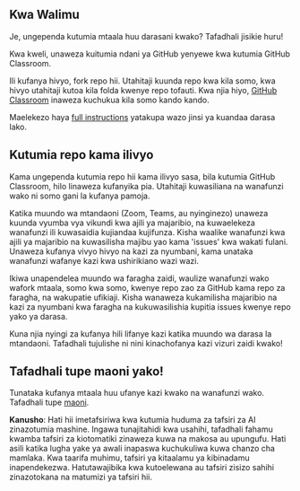 ## Kwa Walimu

Je, ungependa kutumia mtaala huu darasani kwako? Tafadhali jisikie huru!

Kwa kweli, unaweza kuitumia ndani ya GitHub yenyewe kwa kutumia GitHub Classroom.

Ili kufanya hivyo, fork repo hii. Utahitaji kuunda repo kwa kila somo, kwa hivyo utahitaji kutoa kila folda kwenye repo tofauti. Kwa njia hiyo, [GitHub Classroom](https://classroom.github.com/classrooms) inaweza kuchukua kila somo kando kando.

Maelekezo haya [full instructions](https://github.blog/2020-03-18-set-up-your-digital-classroom-with-github-classroom/) yatakupa wazo jinsi ya kuandaa darasa lako.

## Kutumia repo kama ilivyo

Kama ungependa kutumia repo hii kama ilivyo sasa, bila kutumia GitHub Classroom, hilo linaweza kufanyika pia. Utahitaji kuwasiliana na wanafunzi wako ni somo gani la kufanya pamoja.

Katika muundo wa mtandaoni (Zoom, Teams, au nyinginezo) unaweza kuunda vyumba vya vikundi kwa ajili ya majaribio, na kuwaelekeza wanafunzi ili kuwasaidia kujiandaa kujifunza. Kisha waalike wanafunzi kwa ajili ya majaribio na kuwasilisha majibu yao kama 'issues' kwa wakati fulani. Unaweza kufanya vivyo hivyo na kazi za nyumbani, kama unataka wanafunzi wafanye kazi kwa ushirikiano wazi wazi.

Ikiwa unapendelea muundo wa faragha zaidi, waulize wanafunzi wako wafork mtaala, somo kwa somo, kwenye repo zao za GitHub kama repo za faragha, na wakupatie ufikiaji. Kisha wanaweza kukamilisha majaribio na kazi za nyumbani kwa faragha na kukuwasilishia kupitia issues kwenye repo yako ya darasa.

Kuna njia nyingi za kufanya hili lifanye kazi katika muundo wa darasa la mtandaoni. Tafadhali tujulishe ni nini kinachofanya kazi vizuri zaidi kwako!

## Tafadhali tupe maoni yako!

Tunataka kufanya mtaala huu ufanye kazi kwako na wanafunzi wako. Tafadhali tupe [maoni](https://forms.microsoft.com/Pages/ResponsePage.aspx?id=v4j5cvGGr0GRqy180BHbR2humCsRZhxNuI79cm6n0hRUQzRVVU9VVlU5UlFLWTRLWlkyQUxORTg5WS4u).

**Kanusho**: 
Hati hii imetafsiriwa kwa kutumia huduma za tafsiri za AI zinazotumia mashine. Ingawa tunajitahidi kwa usahihi, tafadhali fahamu kwamba tafsiri za kiotomatiki zinaweza kuwa na makosa au upungufu. Hati asili katika lugha yake ya awali inapaswa kuchukuliwa kuwa chanzo cha mamlaka. Kwa taarifa muhimu, tafsiri ya kitaalamu ya kibinadamu inapendekezwa. Hatutawajibika kwa kutoelewana au tafsiri zisizo sahihi zinazotokana na matumizi ya tafsiri hii.